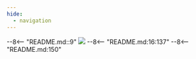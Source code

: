 ```yaml
---
hide:
  - navigation
---
```

--8<-- "README.md::9"
![](assets/images/blueprints_banner.png)
--8<-- "README.md:16:137"
--8<-- "README.md:150"